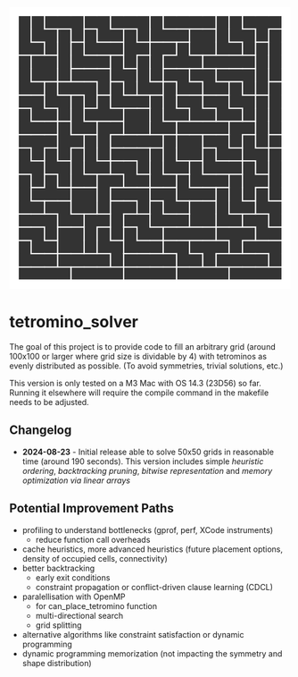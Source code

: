 ![A grid filled with tetrominos](readme.png)

# tetromino_solver

The goal of this project is to provide code to fill an arbitrary grid (around 100x100 or larger where grid size is dividable by 4) with tetrominos as evenly distributed as possible. (To avoid symmetries, trivial solutions, etc.) 

This version is only tested on a M3 Mac with OS 14.3 (23D56) so far. Running it elsewhere will require the compile command in the makefile needs to be adjusted.

## Changelog

- **2024-08-23** - Initial release able to solve 50x50 grids in reasonable time (around 190 seconds). This version includes simple *heuristic ordering*, *backtracking pruning*, *bitwise representation* and *memory optimization via linear arrays*

## Potential Improvement Paths

- profiling to understand bottlenecks (gprof, perf, XCode instruments)
    - reduce function call overheads
- cache heuristics, more advanced heuristics (future placement options, density of occupied cells, connectivity)
- better backtracking
    - early exit conditions
    - constraint propagation or conflict-driven clause learning (CDCL)
- paralellisation with OpenMP 
    - for can_place_tetromino function
    - multi-directional search
    - grid splitting
- alternative algorithms like constraint satisfaction or dynamic programming
- dynamic programming memorization (not impacting the symmetry and shape distribution)
